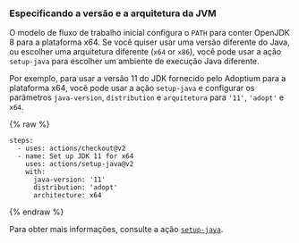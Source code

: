 ### Especificando a versão e a arquitetura da JVM

O modelo de fluxo de trabalho inicial configura o `PATH` para conter OpenJDK 8 para a plataforma x64. Se você quiser usar uma versão diferente do Java, ou escolher uma arquitetura diferente (`x64` or `x86`), você pode usar a ação `setup-java` para escolher um ambiente de execução Java diferente.

Por exemplo, para usar a versão 11 do JDK fornecido pelo Adoptium para a plataforma x64, você pode usar a ação `setup-java` e configurar os parâmetros `java-version`, `distribution` e `arquitetura` para `'11'`, `'adopt'` e `x64`.

{% raw %}
```yaml{:copy}
steps:
  - uses: actions/checkout@v2
  - name: Set up JDK 11 for x64
    uses: actions/setup-java@v2
    with:
      java-version: '11'
      distribution: 'adopt'
      architecture: x64
```
{% endraw %}

Para obter mais informações, consulte a ação [`setup-java`](https://github.com/actions/setup-java).
